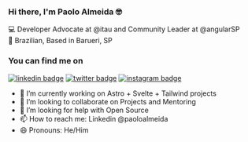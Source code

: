 ### Hi there, I'm Paolo Almeida 🤓

💻 Developer Advocate at @itau and Community Leader at @angularSP <br>
🏡 Brazilian, Based in Barueri, SP

### You can find me on

[![linkedin badge](https://img.shields.io/badge/paoloalmeida-30302f?style=flat&logo=linkedin)](https://www.linkedin.com/in/paoloalmeida/)
[![twitter badge](https://img.shields.io/badge/@paoloalmeida-30302f?style=flat&logo=twitter)](https://twitter.com/paolo_almeida)
[![instagram badge](https://img.shields.io/badge/@paoloalmeida_-30302f?style=flat&logo=instagram)](https://instagram.com/@paoloalmeida_)

- 🤘 I’m currently working on Astro + Svelte + Tailwind projects 
- 👯 I’m looking to collaborate on Projects and Mentoring
- 🤔 I’m looking for help with Open Source
- 📫 How to reach me: Linkedin @paoloalmeida
- 😄 Pronouns: He/Him


